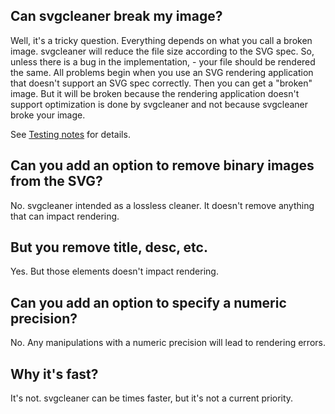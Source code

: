 ## Can svgcleaner break my image?

Well, it's a tricky question. Everything depends on what you call a broken image.
svgcleaner will reduce the file size according to the SVG spec. So, unless there is a bug
in the implementation, - your file should be rendered the same. All problems begin when you
use an SVG rendering application that doesn't support an SVG spec correctly. Then you can get
a "broken" image. But it will be broken because the rendering application doesn't support
optimization is done by svgcleaner and not because svgcleaner broke your image.

See [Testing notes](docs/testing_notes.rst) for details.

## Can you add an option to remove binary images from the SVG?

No. svgcleaner intended as a lossless cleaner. It doesn't remove anything that can impact rendering.

## But you remove title, desc, etc.

Yes. But those elements doesn't impact rendering.

## Can you add an option to specify a numeric precision?

No. Any manipulations with a numeric precision will lead to rendering errors.

## Why it's fast?

It's not. svgcleaner can be times faster, but it's not a current priority.
